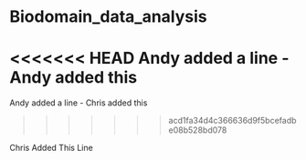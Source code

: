 # Biodomain_data_analysis

<<<<<<< HEAD
Andy added a line - Andy added this
=======
Andy added a line - Chris added this
>>>>>>> acd1fa34d4c366636d9f5bcefadbe08b528bd078

Chris Added This Line
